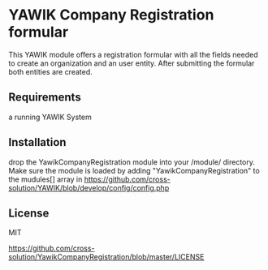 YAWIK Company Registration formular
===================================

This YAWIK module offers a registration formular with all the fields needed to
create an organization and an user entity. After submitting the formular both
entities are created.

Requirements
------------

a running YAWIK System

Installation
------------

drop the YawikCompanyRegistration module into your <YAWIK>/module/ directory. 
Make sure the module is loaded by adding "YawikCompanyRegistration" to the mudules[] 
array in https://github.com/cross-solution/YAWIK/blob/develop/config/config.php


License
-------

MIT 

https://github.com/cross-solution/YawikCompanyRegistration/blob/master/LICENSE